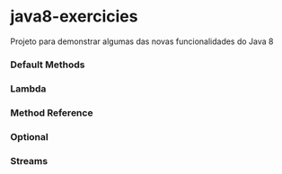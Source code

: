 # java8-exercicies
Projeto para demonstrar algumas das novas funcionalidades do Java 8

### Default Methods

### Lambda

### Method Reference

### Optional

### Streams
